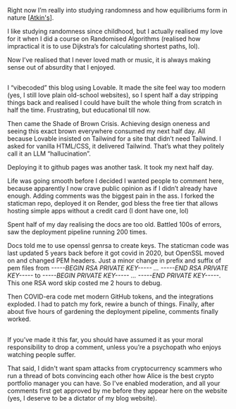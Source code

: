 Right now I’m really into studying randomness and how equilibriums form in nature [[Atkin's](https://share.google/ha5GjfIspIe0WwjhO)].

I like studying randomness since childhood, but I actually realised my love for it when I did a course on Randomised Algorithms
(realised how impractical it is to use Dijkstra’s for calculating shortest paths, lol).

Now I’ve realised that I never loved math or music, it is always making sense out of absurdity that I enjoyed.

##

I “vibecoded” this blog using Lovable. It made the site feel way too modern (yes, I still love plain old-school websites), so I spent half a day stripping things back and realised I could have built the whole thing from scratch in half the time. Frustrating, but educational till now.

Then came the Shade of Brown Crisis. Achieving design oneness and seeing this exact brown everywhere consumed my next half day. All because Lovable insisted on Tailwind for a site that didn’t need Tailwind. I asked for vanilla HTML/CSS, it delivered Tailwind. That’s what they politely call it an LLM “hallucination”.

Deploying it to github pages was another task. It took my next half day.

Life was going smooth before I decided I wanted people to comment here, because apparently I now crave public opinion as if I didn’t already have enough. Adding comments was the biggest pain in the ass. I forked the staticman repo, deployed it on Render, god bless the free tier that allows hosting simple apps without a credit card (I dont have one, lol)

Spent half of my day realising the docs are too old. Battled 100s of errors, saw the deployment pipeline running 200 times. 

Docs told me to use openssl genrsa to create keys. The staticman code was last updated 5 years back before it got covid in 2020, but OpenSSL moved on and changed PEM headers. Just a minor change in prefix and suffix of pem files from _-----BEGIN RSA PRIVATE KEY----- ... -----END RSA PRIVATE KEY-----_ to _-----BEGIN PRIVATE KEY----- ... -----END PRIVATE KEY-----_. This one RSA word skip costed me 2 hours to debug.

Then COVID-era code met modern GitHub tokens, and the integrations exploded. I had to patch my fork, rewire a bunch of things. Finally, after about five hours of gardening the deployment pipeline, comments finally worked. 

##

If you’ve made it this far, you should have assumed it as your moral responsibility to drop a comment, unless you’re a psychopath who enjoys watching people suffer.

That said, I didn't want spam attacks from cryptocurrency scammers who run a thread of bots convincing each other how Alice is the best crypto portfolio manager you can have. So I've enabled moderation, and all your comments first get approved by me before they appear here on the website (yes, I deserve to be a dictator of my blog website).
